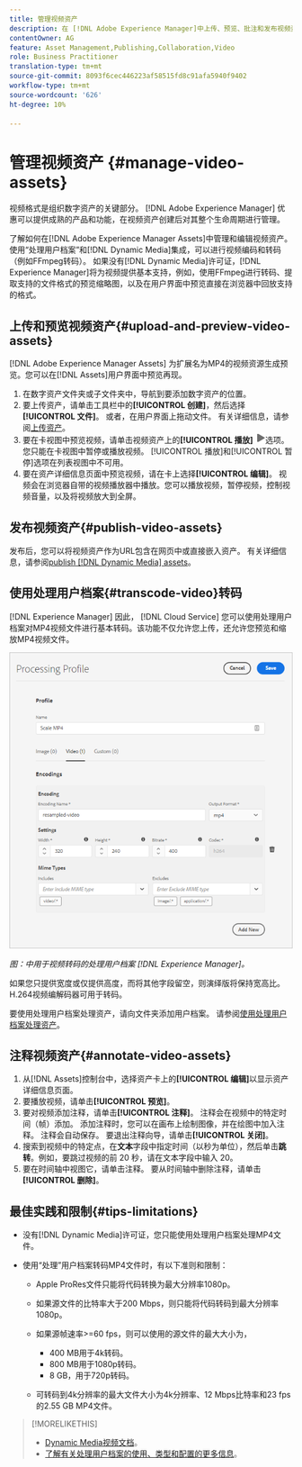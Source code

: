 ```yaml
---
title: 管理视频资产
description: 在 [!DNL Adobe Experience Manager]中上传、预览、批注和发布视频资产。
contentOwner: AG
feature: Asset Management,Publishing,Collaboration,Video
role: Business Practitioner
translation-type: tm+mt
source-git-commit: 8093f6cec446223af58515fd8c91afa5940f9402
workflow-type: tm+mt
source-wordcount: '626'
ht-degree: 10%

---
```



# 管理视频资产 {#manage-video-assets}

视频格式是组织数字资产的关键部分。 [!DNL Adobe Experience Manager] 优惠可以提供成熟的产品和功能，在视频资产创建后对其整个生命周期进行管理。

了解如何在[!DNL Adobe Experience Manager Assets]中管理和编辑视频资产。 使用“处理用户档案”和[!DNL Dynamic Media]集成，可以进行视频编码和转码（例如FFmpeg转码）。 如果没有[!DNL Dynamic Media]许可证，[!DNL Experience Manager]将为视频提供基本支持，例如，使用FFmpeg进行转码、提取支持的文件格式的预览缩略图，以及在用户界面中预览直接在浏览器中回放支持的格式。

## 上传和预览视频资产{#upload-and-preview-video-assets}

[!DNL Adobe Experience Manager Assets] 为扩展名为MP4的视频资源生成预览。您可以在[!DNL Assets]用户界面中预览再现。

1. 在数字资产文件夹或子文件夹中，导航到要添加数字资产的位置。
1. 要上传资产，请单击工具栏中的&#x200B;**[!UICONTROL 创建]**，然后选择&#x200B;**[!UICONTROL 文件]**。 或者，在用户界面上拖动文件。 有关详细信息，请参阅[上传资产](manage-digital-assets.md#uploading-assets)。
1. 要在卡视图中预览视频，请单击视频资产上的&#x200B;**[!UICONTROL 播放]** ![播放选项](assets/do-not-localize/play.png)选项。 您只能在卡视图中暂停或播放视频。 [!UICONTROL 播放]和[!UICONTROL 暂停]选项在列表视图中不可用。
1. 要在资产详细信息页面中预览视频，请在卡上选择&#x200B;**[!UICONTROL 编辑]**。 视频会在浏览器自带的视频播放器中播放。您可以播放视频，暂停视频，控制视频音量，以及将视频放大到全屏。

## 发布视频资产{#publish-video-assets}

发布后，您可以将视频资产作为URL包含在网页中或直接嵌入资产。 有关详细信息，请参阅[publish [!DNL Dynamic Media] assets](/help/assets/dynamic-media/publishing-dynamicmedia-assets.md)。

## 使用处理用户档案{#transcode-video}转码

[!DNL Experience Manager] 因此， [!DNL Cloud Service] 您可以使用处理用户档案对MP4视频文件进行基本转码。该功能不仅允许您上传，还允许您预览和缩放MP4视频文件。

![创建处理用户档案，以便在  [!DNL Experience Manager]](assets/video-processing-profile-for-mp4.png)

*图：中用于视频转码的处理用户档案 [!DNL Experience Manager]。*

如果您只提供宽度或仅提供高度，而将其他字段留空，则演绎版将保持宽高比。 H.264视频编解码器可用于转码。

要使用处理用户档案处理资产，请向文件夹添加用户档案。 请参阅[使用处理用户档案处理资产](/help/assets/asset-microservices-configure-and-use.md#use-profiles)。

## 注释视频资产{#annotate-video-assets}

1. 从[!DNL Assets]控制台中，选择资产卡上的&#x200B;**[!UICONTROL 编辑]**&#x200B;以显示资产详细信息页面。
1. 要播放视频，请单击&#x200B;**[!UICONTROL 预览]**。
1. 要对视频添加注释，请单击&#x200B;**[!UICONTROL 注释]**。 注释会在视频中的特定时间（帧）添加。 添加注释时，您可以在画布上绘制图像，并在绘图中加入注释。 注释会自动保存。 要退出注释向导，请单击&#x200B;**[!UICONTROL 关闭]**。
1. 搜索到视频中的特定点，在&#x200B;**文本**&#x200B;字段中指定时间（以秒为单位），然后单击&#x200B;**跳转**。例如，要跳过视频的前 20 秒，请在文本字段中输入 20。
1. 要在时间轴中视图它，请单击注释。 要从时间轴中删除注释，请单击&#x200B;**[!UICONTROL 删除]**。

## 最佳实践和限制{#tips-limitations}

* 没有[!DNL Dynamic Media]许可证，您只能使用处理用户档案处理MP4文件。
* 使用“处理”用户档案转码MP4文件时，有以下准则和限制：

   * Apple ProRes文件只能将代码转换为最大分辨率1080p。
   * 如果源文件的比特率大于200 Mbps，则只能将代码转码到最大分辨率1080p。
   * 如果源帧速率>=60 fps，则可以使用的源文件的最大大小为，

      * 400 MB用于4k转码。
      * 800 MB用于1080p转码。
      * 8 GB，用于720p转码。
   * 可转码到4k分辨率的最大文件大小为4k分辨率、12 Mbps比特率和23 fps的2.55 GB MP4文件。


>[!MORELIKETHIS]
>
>* [Dynamic Media视频文档](/help/assets/dynamic-media/video.md)。
>* [了解有关处理用户档案的使用、类型和配置的更多信息](/help/assets/asset-microservices-configure-and-use.md)。

